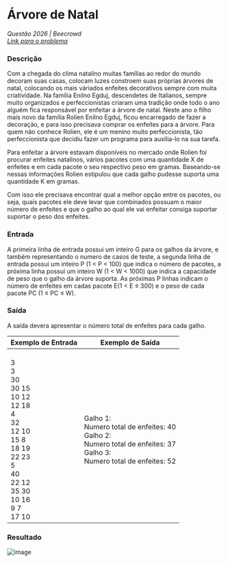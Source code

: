 # Árvore de Natal
*Questão 2026 | Beecrowd*   
*[Link para o problema](https://www.beecrowd.com.br/repository/UOJ_2026.html)*

### Descrição

Com a chegada do clima natalino muitas famílias ao redor do mundo decoram suas casas, colocam luzes constroem suas próprias árvores de natal, colocando os mais váriados enfeites decorativos sempre com muita criatividade. Na família Enilno Egduj, descendetes de Italianos, sempre muito organizados e perfeccionistas criaram uma tradição onde todo o ano alguém fica responsável por enfeitar a árvore de natal. Neste ano o filho mais novo da família Rolien Enilno Egduj, ficou encarregado de fazer a decoração, e para isso precisava comprar os enfeites para a árvore. Para quem não conhece Rolien, ele é um menino muito perfeccionista, tão perfeccionista que decidiu fazer um programa para auxilia-lo na sua tarefa.

Para enfeitar a árvore estavam disponíveis no mercado onde Rolien foi procurar enfeites natalinos, vários pacotes com uma quantidade X de enfeites e em cada pacote o seu respectivo peso em gramas. Baseando-se nessas informações Rolien estipulou que cada galho pudesse suporta uma quantidade K em gramas.

Com isso ele precisava encontrar qual a melhor opção entre os pacotes, ou seja, quais pacotes ele deve levar que combinados possuam o maior número de enfeites e que o galho ao qual ele vai enfeitar consiga suportar suportar o peso dos enfeites.

### Entrada

A primeira linha de entrada possui um inteiro G para os galhos da árvore, e também representando o numero de casos de teste, a segunda linha de entrada possui um inteiro P (1 < P < 100) que indica o número de pacotes, a próxima linha possui um inteiro W (1 < W < 1000) que indica a capacidade de peso que o galho da árvore suporta. As próximas P linhas indicam o número de enfeites em cadas pacote E(1 < E ≤ 300) e o peso de cada pacote PC (1 ≤ PC ≤ W).

### Saída

A saída devera apresentar o número total de enfeites para cada galho.

| **Exemplo de Entrada** | **Exemplo de Saída** |
|-----------|-----------|
|<br>3<br>3<br>30<br>30 15<br>10 12<br>12 18<br>4<br>32<br>12 10<br>15 8<br>18 19<br>22 23<br>5<br>40<br>22 12<br>35 30<br>10 16<br>9 7<br>17 10|<br>Galho 1:<br>Numero total de enfeites: 40<br>Galho 2:<br>Numero total de enfeites: 37<br>Galho 3:<br>Numero total de enfeites: 52|

### Resultado
![image](https://user-images.githubusercontent.com/63034102/217134876-9e3bbdbe-901a-4b37-ae15-53f41b710bae.png)
